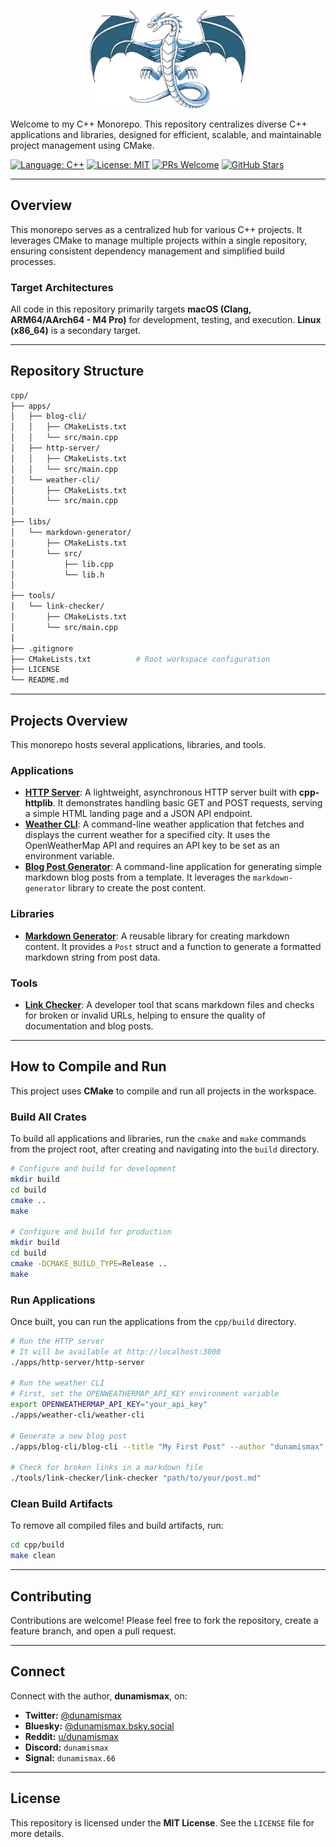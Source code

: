 <p align="center">
  <img src="https://github.com/dunamismax/cpp/blob/90921f413d8f01dfdb70f7d5bb78ae81f121468c/LLVMWyvernSmall.png" alt="C++ Monorepo logo" width="250"/>
</p>

Welcome to my C++ Monorepo. This repository centralizes diverse C++ applications and libraries, designed for efficient, scalable, and maintainable project management using CMake.

[![Language: C++](https://img.shields.io/badge/Language-C%2B%2B-blue.svg)](https://isocpp.org/)
[![License: MIT](https://img.shields.io/badge/License-MIT-yellow.svg)](https://github.com/dunamismax/cpp/blob/main/LICENSE)
[![PRs Welcome](https://img.shields.io/badge/PRs-welcome-brightgreen.svg?style=flat-square)](https://github.com/dunamismax/cpp/pulls)
[![GitHub Stars](https://img.shields.io/github/stars/dunamismax/cpp)](https://github.com/dunamismax/cpp/stargazers)

---

## Overview

This monorepo serves as a centralized hub for various C++ projects. It leverages CMake to manage multiple projects within a single repository, ensuring consistent dependency management and simplified build processes.

### Target Architectures

All code in this repository primarily targets **macOS (Clang, ARM64/AArch64 - M4 Pro)** for development, testing, and execution. **Linux (x86_64)** is a secondary target.

---

## Repository Structure

```sh
cpp/
├── apps/
│   ├── blog-cli/
│   │   ├── CMakeLists.txt
│   │   └── src/main.cpp
│   ├── http-server/
│   │   ├── CMakeLists.txt
│   │   └── src/main.cpp
│   └── weather-cli/
│       ├── CMakeLists.txt
│       └── src/main.cpp
│
├── libs/
│   └── markdown-generator/
│       ├── CMakeLists.txt
│       └── src/
│           ├── lib.cpp
│           └── lib.h
│
├── tools/
│   └── link-checker/
│       ├── CMakeLists.txt
│       └── src/main.cpp
│
├── .gitignore
├── CMakeLists.txt          # Root workspace configuration
├── LICENSE
└── README.md
```

---

## Projects Overview

This monorepo hosts several applications, libraries, and tools.

### Applications

- **[HTTP Server](https://github.com/dunamismax/cpp/blob/main/apps/http-server/src/main.cpp)**: A lightweight, asynchronous HTTP server built with **cpp-httplib**. It demonstrates handling basic GET and POST requests, serving a simple HTML landing page and a JSON API endpoint.
- **[Weather CLI](https://github.com/dunamismax/cpp/blob/main/apps/weather-cli/src/main.cpp)**: A command-line weather application that fetches and displays the current weather for a specified city. It uses the OpenWeatherMap API and requires an API key to be set as an environment variable.
- **[Blog Post Generator](https://github.com/dunamismax/cpp/blob/main/apps/blog-cli/src/main.cpp)**: A command-line application for generating simple markdown blog posts from a template. It leverages the `markdown-generator` library to create the post content.

### Libraries

- **[Markdown Generator](https://github.com/dunamismax/cpp/blob/main/libs/markdown-generator/src/lib.h)**: A reusable library for creating markdown content. It provides a `Post` struct and a function to generate a formatted markdown string from post data.

### Tools

- **[Link Checker](https://github.com/dunamismax/cpp/blob/main/tools/link-checker/src/main.cpp)**: A developer tool that scans markdown files and checks for broken or invalid URLs, helping to ensure the quality of documentation and blog posts.

---

## How to Compile and Run

This project uses **CMake** to compile and run all projects in the workspace.

### Build All Crates

To build all applications and libraries, run the `cmake` and `make` commands from the project root, after creating and navigating into the `build` directory.

```bash
# Configure and build for development
mkdir build
cd build
cmake ..
make

# Configure and build for production
mkdir build
cd build
cmake -DCMAKE_BUILD_TYPE=Release ..
make
```

### Run Applications

Once built, you can run the applications from the `cpp/build` directory.

```bash
# Run the HTTP server
# It will be available at http://localhost:3000
./apps/http-server/http-server

# Run the weather CLI
# First, set the OPENWEATHERMAP_API_KEY environment variable
export OPENWEATHERMAP_API_KEY="your_api_key"
./apps/weather-cli/weather-cli

# Generate a new blog post
./apps/blog-cli/blog-cli --title "My First Post" --author "dunamismax"

# Check for broken links in a markdown file
./tools/link-checker/link-checker "path/to/your/post.md"
```

### Clean Build Artifacts

To remove all compiled files and build artifacts, run:

```bash
cd cpp/build
make clean
```

---

## Contributing

Contributions are welcome! Please feel free to fork the repository, create a feature branch, and open a pull request.

---

## Connect

Connect with the author, **dunamismax**, on:

- **Twitter:** [@dunamismax](https://twitter.com/dunamismax)
- **Bluesky:** [@dunamismax.bsky.social](https://bsky.app/profile/dunamismax.bsky.social)
- **Reddit:** [u/dunamismax](https://www.reddit.com/user/dunamismax)
- **Discord:** `dunamismax`
- **Signal:** `dunamismax.66`

---

## License

This repository is licensed under the **MIT License**. See the `LICENSE` file for more details.
